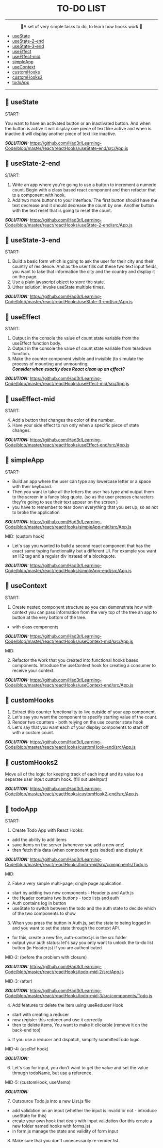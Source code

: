 <div align="center">

# TO-DO LIST

</div>

***

<p align="center">
🎉A set of very simple tasks to do, to learn how hooks work.🎉
</p>

* [useState](#-useState)
* [useState-2-end](#-useState-2-end)
* [useState-3-end](#-useState-3-end)
* [useEffect](#-useEffect)
* [useEffect-mid](#-useEffect-mid)
* [simpleApp](#-simpleApp)
* [useContext](#-useContext)
* [customHooks](#-customHooks)
* [customHooks2](#-customHooks2)
* [todoApp](#-todoApp)


***

## 🚀 useState 

START:

You want to have an activated button or an inactivated button. And when the button is active it will display one piece of text like active and when is inactive it will display another piece of text like inactive. <br />

***SOLUTION:*** https://github.com/Had3r/Learning-Code/blob/master/react/reactHooks/useState-end/src/App.js

## 🚀 useState-2-end 

START:

1. Write an app where you're going to use a button to increment a numeric count.
Begin with a class based react component and then refactor that to a component with hook.
2.  Add two more buttons to your interface. The first button should have the text decrease and it should decrease the count by one. Another button with the text reset that is going to reset the count. <br />

***SOLUTION:*** https://github.com/Had3r/Learning-Code/blob/master/react/reactHooks/useState-2-end/src/App.js

## 🚀 useState-3-end 

START:

1. Build a basic form which is going to ask the user for their city and their country of residence.
And as the user fills out these two text input fields, you want to take that information the city and 
the country and display it on the page.
2. Use a plain javascript object to store the state.
3. Uther solution: invoke useState multiple times. <br />

***SOLUTION:*** https://github.com/Had3r/Learning-Code/blob/master/react/reactHooks/useState-3-end/src/App.js

## 🚀 useEffect 

START:

1. Output in the console the value of count state variable from the useEffect function body.
2. Output in the console the value of count state variable from teardown function.
3. Make the counter component visible and invisible (to simulate the process of mounting and unmounting. <br />
***Consider when exactly does React clean up an effect?*** <br />

***SOLUTION:*** https://github.com/Had3r/Learning-Code/blob/master/react/reactHooks/useEffect-mid/src/App.js

## 🚀 useEffect-mid

START:

4. Add a button that changes the color of the number.
5. Have your side effect to run only when a specific piece of state changes. <br />

***SOLUTION:*** https://github.com/Had3r/Learning-Code/blob/master/react/reactHooks/useEffect-end/src/App.js

## 🚀 simpleApp

START:

- Build an app where the user can type any lowercase letter or a space with their keyboard. 
- Then you want to take all the letters the user has type and output them to the screen in a fancy blog quote.
(so as the user presses characters they're going to see their text appear on the screen )
- you have to remember to tear down everything that you set up, so as not to broke the application <br />

***SOLUTION:*** https://github.com/Had3r/Learning-Code/blob/master/react/reactHooks/simpleApp-mid/src/App.js

MID: (custom hook)

- Let's say you wanted to build a second react component that has the exact same typing functionality
but a different UI. For example you want an H2 tag and a regular div instead of a blockquote. <br />

***SOLUTION:*** https://github.com/Had3r/Learning-Code/blob/master/react/reactHooks/simpleApp-end/src/App.js

## 🚀 useContext

START:

1. Create nested component structure so you can demonstrate how with context
you can pass information from the very top of the tree an app to button at the very bottom of the tree.
- with class components <br />

***SOLUTION:*** https://github.com/Had3r/Learning-Code/blob/master/react/reactHooks/useContext-mid/src/App.js

MID:

2. Refactor the work that you created into functional hooks based components. 
Introduce the useContext hook for creating a consumer to receive your context. <br />

***SOLUTION:*** https://github.com/Had3r/Learning-Code/blob/master/react/reactHooks/useContext-end/src/App.js

## 🚀 customHooks

1. Extract this counter functionality to live outside of your app component.
2. Let's say you want the component to specify starting value of the count.
3. Render two counters - both relying on the use counter state hook
4. Let's say that you want each of your display components to start off with a custom count. <br />

***SOLUTION:*** https://github.com/Had3r/Learning-Code/blob/master/react/reactHooks/customHook-end/src/App.js

## 🚀 customHooks2

Move all of the logic for keeping track of each input and its value to a separate user input custom hook.
(fill out useInput) <br />

***SOLUTION:*** https://github.com/Had3r/Learning-Code/blob/master/react/reactHooks/customHook2-end/src/App.js

## 🚀 todoApp

START:

1. Create Todo App with React Hooks.
- add the ability to add items
- save items on the server (whenever you add a new one)
- then fetch this data (when component gets loaded) and display it

***SOLUTION:*** https://github.com/Had3r/Learning-Code/blob/master/react/reactHooks/todo-mid/src/components/Todo.js

MID:

2. Fake a very simple multi-page, single page application.
- start by adding two new components - Header.js and Auth.js
- the Header contains two buttons - todo lists and auth
- Auth contains log in button
- useState to switch between the todo and the auth state to decide which of the two components to show
3. When you press the button in Auth.js, set the state to being logged in and you want to set the state through the context API.
- for this, create a new file, auth-context.js in the src folder
- output your auth status: let's say you only want to unlock the to-do list button (in Header.js) if you are authenticated

MID-2: (before the problem with closure) <br />

***SOLUTION:*** https://github.com/Had3r/Learning-Code/blob/master/react/reactHooks/todo-mid-2/src/App.js

MID-3: (after) <br />

***SOLUTION:*** https://github.com/Had3r/Learning-Code/blob/master/react/reactHooks/todo-mid-3/src/components/Todo.js

4. Add features to delete the item using useReducer Hook
- start with creating a reducer
- now register this reducer and use it correctly
- then to delete items, You want to make it clickable (remove it on the back-end too)
5. If you use a reducer and dispatch, simplify submittedTodo logic.

MID-4: (useRef hook) <br />

***SOLUTION:***

6. Let's say for input, you don't want to get the value and set the value through todoName,
but use a reference.

MID-5: (customHook, useMemo) <br />

***SOLUTION:***

7. Outsource Todo.js into a new List.js file 
- add validation on an input (whether the input is invalid or not - introduce useState for this)
- create your own hook that deals with input validation (for this create a new folder named hooks with forms.js)
- in form.js manage the state and validity of form input
8. Make sure that you don't unnecessarily re-render list.
